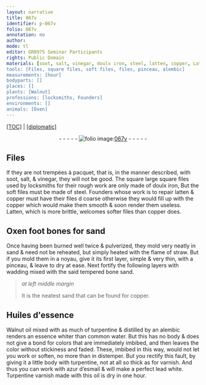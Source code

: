 ```yaml
---
layout: narrative
title: 067v
identifier: p-067v
folio: 067v
annotation: no
author:
mode: tl
editor: GR8975 Seminar Participants
rights: Public Domain
materials: [soot, salt, vinegar, doulx iron, steel, latten, copper, Latten, Oxen foot bones for sand, straw, wadding, bone sand, Huiles d'essence, Walnut oil, turpentine, common water, distemper, azur d’esmail, lead white, Turpentine varnish, oil]
tools: [Files, square files, soft files, files, pinceau, alembic]
measurements: [hour]
bodyparts: []
places: []
plants: [Walnut]
professions: [locksmiths, Founders]
environments: []
animals: [Oxen]
---
```


 <p><a href="{{ site.baseurl }}/translation/">[TOC]</a> | <a href="{{ site.baseurl }}/texts/p-067v_tc/" target="_blank">[diplomatic]</a></p><div class="folio" align="center">- - - - - <a href="http://gallica.bnf.fr/ark:/12148/btv1b10500001g/f140.image" target="_blank"><img src="https://cu-mkp.github.io/2017-workshop-edition/assets/photo-icon.png" alt="folio image: " style="display:inline-block; margin-bottom:-3px;"/>067v</a> - - - - - </div>  
  

## <span class="tl">Files</span>

 
If they are not trempées à pacquet, that is, in the manner described, with <span class="m">soot</span>, <span class="m">salt</span>, & <span class="m">vinegar</span>, they will not be good. The <span class="del">square</span> large <span class="tl">square files</span> used by <span class="pro">locksmiths</span> for their rough work are only made of <span class="m">doulx iron</span>, But the <span class="tl">soft files</span> must be made of <span class="m">steel</span>. <span class="pro">Founders</span> whose work is to repair <span class="m">latten</span> & <span class="m">copper</span> must have their <span class="tl">files</span> <span class="del">d</span> coarse otherwise they would fill up with the <span class="m">copper</span> which would make them smooth & soon render them useless. <span class="m">Latten</span>, which is more brittle, welcomes softer <span class="tl">files</span> than <span class="m">copper</span> does.
 
 
  

## <span class="m"><span class="al">Oxen</span> foot bones for sand</span>

 
Once having been burned well twice & pulverized, they mold very neatly in sand & need not be reheated, but simply heated with the flame of <span class="m">straw</span>. But if you mold them in a noyau, give it its first layer, simple & very thin, with a <span class="tl">pinceau</span>, & leave to dry at ease. Next fortify the following layers with <span class="m">wadding</span> mixed with the said tempered <span class="m">bone sand</span>.
 
> *at left middle margin*
> 
> 
>   It is the neatest sand that can be found for <span class="m">copper</span>.
 
 
  

## <span class="m">Huiles d'essence</span>

 
<span class="m"><span class="add"><span class="pa">Walnut</span></span> oil</span> mixed with as much of <span class="m">turpentine</span> & distilled by an <span class="tl">alembic</span> renders an essence whiter than <span class="m">common water</span>. But this has no body & does not give a bond for colors that are immediately imbibed, and then leaves the color without stickiness and faded. These, imbibed in this way, would not let you work or soften, no more than in <span class="m">distemper</span>. But you rectify this fault, by giving it a little body with <span class="m">turpentine</span>, not at all so thick as for varnish. And thus you can work with <span class="m">azur d’esmail</span> & will make a perfect <span class="m">lead white</span>. <span class="m">Turpentine varnish</span> made with this <span class="m">oil</span> is dry in one <span class="ms"><span class="tmp">hour</span></span>.
 
 